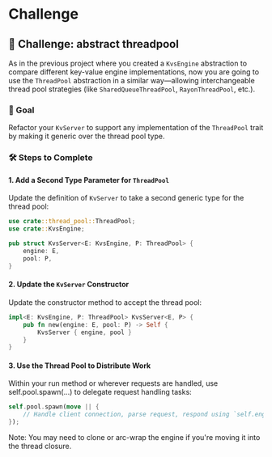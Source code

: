 #  Challenge

## 🚀 Challenge: abstract threadpool

As in the previous project where you created a `KvsEngine` abstraction to compare different key-value engine implementations, now you are going to use the `ThreadPool` abstraction in a similar way—allowing interchangeable thread pool strategies (like `SharedQueueThreadPool`, `RayonThreadPool`, etc.).

### 🎯 Goal

Refactor your `KvServer` to support any implementation of the `ThreadPool` trait by making it generic over the thread pool type.

### 🛠️ Steps to Complete

#### 1. Add a Second Type Parameter for `ThreadPool`

Update the definition of `KvServer` to take a second generic type for the thread pool:

```rust
use crate::thread_pool::ThreadPool;
use crate::KvsEngine;

pub struct KvsServer<E: KvsEngine, P: ThreadPool> {
    engine: E,
    pool: P,
}
```

#### 2. Update the `KvServer` Constructor

Update the constructor method to accept the thread pool:

```rust
impl<E: KvsEngine, P: ThreadPool> KvsServer<E, P> {
    pub fn new(engine: E, pool: P) -> Self {
        KvsServer { engine, pool }
    }
}
```
#### 3. Use the Thread Pool to Distribute Work

Within your run method or wherever requests are handled, use self.pool.spawn(...) to delegate request handling tasks:
```rust
self.pool.spawn(move || {
    // Handle client connection, parse request, respond using `self.engine`
});
```
Note: You may need to clone or arc-wrap the engine if you're moving it into the thread closure.


